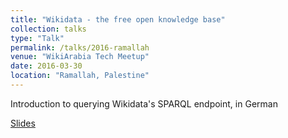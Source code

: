 ```yaml
---
title: "Wikidata - the free open knowledge base"
collection: talks
type: "Talk"
permalink: /talks/2016-ramallah
venue: "WikiArabia Tech Meetup"
date: 2016-03-30
location: "Ramallah, Palestine"
---
```


Introduction to querying Wikidata's SPARQL endpoint, in German

[Slides](https://commons.wikimedia.org/wiki/File:Wikidata_-_Ramallah.pdf)